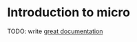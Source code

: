 # Introduction to micro

TODO: write [great documentation](http://jacobian.org/writing/what-to-write/)
